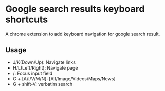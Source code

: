 # Google search results keyboard shortcuts

A chrome extension to add keyboard navigation for google search result.

## Usage

- J/K(Down/Up): Navigate links
- H/L(Left/Right): Navigate page
- /: Focus input field
- G + [A/I/V/M/N]: [All/Image/Videos/Maps/News]
- G + shift-V: verbatim search